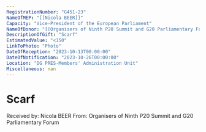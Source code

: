 ```yaml
---
RegistrationNumber: "G451-23"
NameOfMEP: "[[Nicola BEER]]"
Capacity: "Vice-President of the European Parliament"
NameOfDonor: "[[Organisers of Ninth P20 Summit and G20 Parliamentary Forum]]"
DescriptionOfGift: "Scarf"
EstimatedValue: "<150"
LinkToPhoto: "Photo"
DateOfReception: "2023-10-13T00:00:00"
DateOfNotification: "2023-10-26T00:00:00"
Location: "DG PRES-Members' Administration Unit"
Miscellaneous: nan
---
```


# Scarf

Received by: Nicola BEER
From: Organisers of Ninth P20 Summit and G20 Parliamentary Forum
